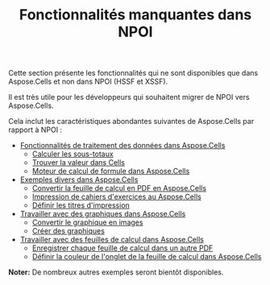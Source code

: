 ﻿---
title: Fonctionnalités manquantes dans NPOI
type: docs
weight: 20
url: /fr/net/missing-features-in-npoi/
---
Cette section présente les fonctionnalités qui ne sont disponibles que dans Aspose.Cells et non dans NPOI (HSSF et XSSF).

Il est très utile pour les développeurs qui souhaitent migrer de NPOI vers Aspose.Cells.

Cela inclut les caractéristiques abondantes suivantes de Aspose.Cells par rapport à NPOI :

- [Fonctionnalités de traitement des données dans Aspose.Cells](/cells/fr/net/data-handling-features-in-aspose-cells/)
  - [Calculer les sous-totaux](/cells/fr/net/calculate-sub-totals/)
  - [Trouver la valeur dans Cells](/cells/fr/net/find-value-in-cells/)
  - [Moteur de calcul de formule dans Aspose.Cells](/cells/fr/net/formula-calculation-engine-in-aspose-cells/)
- [Exemples divers dans Aspose.Cells](/cells/fr/net/miscellaneous-examples-in-aspose-cells/)
  - [Convertir la feuille de calcul en PDF en Aspose.Cells](/cells/fr/net/convert-spreadsheet-to-pdf-in-aspose-cells/)
  - [Impression de cahiers d'exercices au Aspose.Cells](/cells/fr/net/printing-workbooks-in-aspose-cells/)
  - [Définir les titres d'impression](/cells/fr/net/set-print-titles/)
- [Travailler avec des graphiques dans Aspose.Cells](/cells/fr/net/working-with-charts-in-aspose-cells/)
  - [Convertir le graphique en images](/cells/fr/net/convert-chart-to-images/)
  - [Créer des graphiques](/cells/fr/net/create-charts/)
- [Travailler avec des feuilles de calcul dans Aspose.Cells](/cells/fr/net/working-with-worksheets-in-aspose-cells/)
  - [Enregistrer chaque feuille de calcul dans un autre PDF](/cells/fr/net/save-each-worksheet-to-different-pdf/)
  - [Définir la couleur de l'onglet de la feuille de calcul dans Aspose.Cells](/cells/fr/net/set-worksheet-tab-color-in-aspose-cells/)

**Noter:** De nombreux autres exemples seront bientôt disponibles.
